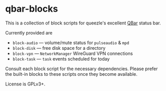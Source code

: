 # qbar-blocks

This is a collection of block scripts for queezle's
excellent [QBar](https://git.c3pb.de/jens/qbar) status bar.

Currently provided are
  * `block-audio` — volume/mute status for `pulseaudio` & `mpd`
  * `block-disk`  — free disk space for a directory
  * `block-vpn` — `NetworkManager` WireGuard VPN connections
  * `block-task` — `task` events scheduled for today
  
Consult each block script for the necessary dependencies.
Please prefer the built-in blocks to these scripts once
they become available.

License is GPLv3+.
